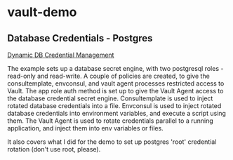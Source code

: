 # vault-demo

## Database Credentials - Postgres
[ Dynamic DB Credential Management](dynamic_db.md)

The example sets up a database secret engine, with two postgresql roles - read-only and read-write.
A couple of policies are created, to give the consultemplate, envconsul, and vault agent processes restricted access to Vault.
The app role auth method is set up to give the Vault Agent access to the database credential secret engine.
Consultemplate is used to inject rotated database credentials into a file.
Envconsul is used to inject rotated database credentials into environment variables, and execute a script using them.
The Vault Agent is used to rotate credentials parallel to a running application, and inject them into env variables or files.

It also covers what I did for the demo to set up postgres 'root' credential rotation (don't use root, please).
